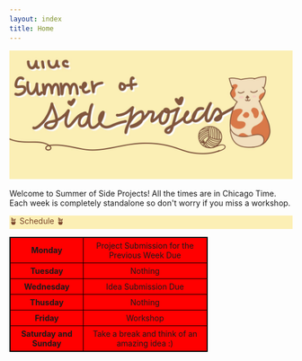 ```yaml
---
layout: index
title: Home
---
```

<style>
.highlight { 
    background-color: #fcefb5;
    color: #784228;
}

.heatMap {
        width: 70%;
        text-align: center;
    }
    .heatMap th {
        background: grey;
        word-wrap: break-word;
        text-align: center;
    }
    .heatMap tr:nth-child(1) { background: red; }
    .heatMap tr:nth-child(2) { background: orange; }
    .heatMap tr:nth-child(3) { background: green; }

table {
  border-collapse: collapse;
  border: 1px solid black;
}

th, td {
  border: 1px solid black;
  padding: 5px;
}
</style>

![SOSP banner image](assets/banner.jpg)

Welcome to Summer of Side Projects! All the times are in Chicago Time. Each week is completely standalone so don't worry if you miss a workshop.

<div class="highlight">🪴 Schedule 🪴</div>

<!-- - Live Zoom Workshops: **Saturday, Noon**
  - Recordings will be posted after
- Project Ideas due: **Monday 11:59PM**
  - Feedback given by **Wednesday 11:59pm**
- Project Submission due: **Friday 11:59pm**
- Professional Development sessions will be Sunday evenings or midweek evenings. -->

<!-- <style>
    .heatMap {
        width: 70%;
        text-align: center;
    }
    .heatMap th {
        background: grey;
        word-wrap: break-word;
        text-align: center;
    }
    .heatMap tr:nth-child(1) { background: red; }
    .heatMap tr:nth-child(2) { background: orange; }
    .heatMap tr:nth-child(3) { background: green; }
</style> -->

<div class="heatMap">


<!-- |   |   |
|:---:|:---:|
|**Monday**| Project Submission for the Previous Week Due |
|**Tuesday**| Nothing |
|**Wedneday**| Idea Submission Due |
|**Thursday**| Nothing |
|**Friday**| Workshop |
|**Saturday and Sunday**| Take a break and think of an amazing idea :)| -->

<table border="1">
  <!-- <thead>
    <tr>
      <td><b>Monday</b></td>
      <td>Project Submission for the Previous Week Due</td>
    </tr>
  </thead> -->
  <tbody>
    <tr>
      <td><b>Monday</b></td>
      <td>Project Submission for the Previous Week Due</td>
    </tr>
  </tbody>
  <tbody>
    <tr>
      <td><b>Tuesday</b></td>
      <td>Nothing</td>
    </tr>
  </tbody>
  <tbody>
    <tr>
      <td><b>Wednesday</b></td>
      <td>Idea Submission Due</td>
    </tr>
  </tbody>
  <tbody>
    <tr>
      <td><b>Thusday</b></td>
      <td>Nothing</td>
    </tr>
  </tbody>
  <tbody>
    <tr>
      <td><b>Friday</b></td>
      <td>Workshop</td>
    </tr>
  </tbody>
  <tbody>
    <tr>
      <td><b>Saturday and Sunday</b></td>
      <td>Take a break and think of an amazing idea :)</td>
    </tr>
  </tbody>
</table>

</div>